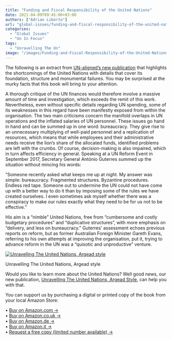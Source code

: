 ```yaml
---
title: "Funding and Fiscal Responsibility of the United Nations"
date: 2021-04-09T09:45:00+03:00
authors: ["Adrian Liberto"]
url: "global-issues/funding-and-fiscal-responsibility-of-the-united-nations"
categories:
  - "Global Issues"
  - "Un In Focus"
tags:
  - "Unravelling The Un"
image: "/images/Funding-and-Fiscal-Responsibility-of-the-United-Nations-1.jpg"
---
```


The following is an extract from [UN-aligned’s new publication](https://www.amazon.com/Unravelling-United-Nations-Argead-style/dp/B08T7J1QX4/ref=tmm_pap_swatch_0?_encoding=UTF8&qid=1612176186&sr=8-1) that highlights the shortcomings of the United Nations with details that cover its foundation, structure and monumental failures. You may be surprised at the murky facts that this book will bring to your attention.

A thorough critique of the UN finances would therefore involve a massive amount of time and investigation, which exceeds the remit of this work. Nevertheless, even without specific details regarding UN spending, some of its weaknesses in this regard have been manifestly exposed from within the organisation. The two main criticisms concern the manifold overlaps in UN operations and the inflated salaries of UN personnel. These issues go hand in hand and can be summed up in one word: bureaucracy. They give rise to an unnecessary multiplying of well-paid personnel and a replication of resources, which means that while employees and their administrative needs receive the lion’s share of the allocated funds, identified problems are left with the crumbs. Of course, decision-making is also impaired, which in turn affects efficiency in general. Speaking at a UN Reform Event in September 2017, Secretary General António Guterres summed up the situation without mincing his words:

“Someone recently asked what keeps me up at night. My answer was simple: bureaucracy. Fragmented structures. Byzantine procedures. Endless red tape. Someone out to undermine the UN could not have come up with a better way to do it than by imposing some of the rules we have created ourselves. I even sometimes ask myself whether there was a conspiracy to make our rules exactly what they need to be for us not to be effective.”

His aim is a “nimble” United Nations, free from “cumbersome and costly budgetary procedures” and “duplicative structures”, with more emphasis on “delivery, and less on bureaucracy.” Guterres’ assessment echoes previous reports on reform, but as former Australian Foreign Minister Gareth Evans, referring to his own attempts at improving the organisation, put it, trying to advance reform in the UN was a “quixotic and unproductive” venture.

[![Unravelling The United Nations, Argead style](/images/Book-cover-mockup-copy-300x300.jpg)](https://un-aligned.org/un-aligned-news/unravelling-the-united-nations-argead-style-officially-published/)

Unravelling The United Nations, Argead style


Would you like to learn more about the United Nations? Well good news, our new publication, [Unravelling The United Nations, Argead Style](https://un-aligned.org/un-aligned-news/unravelling-the-united-nations-argead-style-officially-published/), can help you with that.

You can support us by purchasing a digital or printed copy of the book from your local Amazon Store:

• [Buy on Amazon.com →](https://www.amazon.com/Unravelling-United-Nations-Argead-style/dp/B08T7J1QX4/ref=tmm_pap_swatch_0?_encoding=UTF8&qid=1612176186&sr=8-1)  
• [Buy on Amazon.co.uk →  
](https://www.amazon.co.uk/Unravelling-United-Nations-Argead-style/dp/B08T7J1QX4/ref=sr_1_2?dchild=1&keywords=unravelling+the+united+nations&qid=1612176326&sr=8-2)• [Buy on Amazon.de →  
](https://www.amazon.de/Unravelling-United-Nations-Argead-style/dp/B08T7J1QX4/ref=sr_1_2?dchild=1&keywords=unravelling+the+united+nations&qid=1612176326&sr=8-2)• [Buy on Amazon.it →  
](https://www.amazon.it/Unravelling-United-Nations-Argead-style/dp/B08T7J1QX4/ref=sr_1_2?dchild=1&keywords=unravelling+the+united+nations&qid=1612176326&sr=8-2)• [Request a free copy (limited number available) →](https://un-aligned.org/about/contact/register/)
